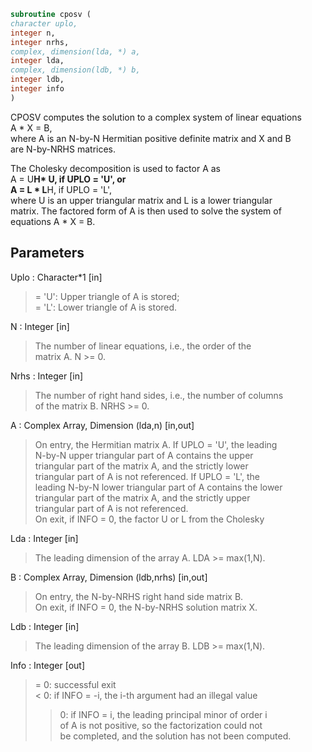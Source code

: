 ```fortran  
subroutine cposv (  
character uplo,  
integer n,  
integer nrhs,  
complex, dimension(lda, *) a,  
integer lda,  
complex, dimension(ldb, *) b,  
integer ldb,  
integer info  
)  
```  
  
CPOSV computes the solution to a complex system of linear equations  
A * X = B,  
where A is an N-by-N Hermitian positive definite matrix and X and B  
are N-by-NRHS matrices.  
  
The Cholesky decomposition is used to factor A as  
A = U**H* U,  if UPLO = 'U', or  
A = L * L**H,  if UPLO = 'L',  
where U is an upper triangular matrix and  L is a lower triangular  
matrix.  The factored form of A is then used to solve the system of  
equations A * X = B.  
  
## Parameters  
Uplo : Character*1 [in]  
> = 'U':  Upper triangle of A is stored;  
> = 'L':  Lower triangle of A is stored.  
  
N : Integer [in]  
> The number of linear equations, i.e., the order of the  
> matrix A.  N >= 0.  
  
Nrhs : Integer [in]  
> The number of right hand sides, i.e., the number of columns  
> of the matrix B.  NRHS >= 0.  
  
A : Complex Array, Dimension (lda,n) [in,out]  
> On entry, the Hermitian matrix A.  If UPLO = 'U', the leading  
> N-by-N upper triangular part of A contains the upper  
> triangular part of the matrix A, and the strictly lower  
> triangular part of A is not referenced.  If UPLO = 'L', the  
> leading N-by-N lower triangular part of A contains the lower  
> triangular part of the matrix A, and the strictly upper  
> triangular part of A is not referenced.  
> On exit, if INFO = 0, the factor U or L from the Cholesky  
  
Lda : Integer [in]  
> The leading dimension of the array A.  LDA >= max(1,N).  
  
B : Complex Array, Dimension (ldb,nrhs) [in,out]  
> On entry, the N-by-NRHS right hand side matrix B.  
> On exit, if INFO = 0, the N-by-NRHS solution matrix X.  
  
Ldb : Integer [in]  
> The leading dimension of the array B.  LDB >= max(1,N).  
  
Info : Integer [out]  
> = 0:  successful exit  
> < 0:  if INFO = -i, the i-th argument had an illegal value  
> > 0:  if INFO = i, the leading principal minor of order i  
> of A is not positive, so the factorization could not  
> be completed, and the solution has not been computed.  
  
